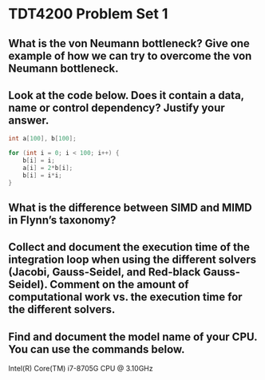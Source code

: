 # TDT4200 Problem Set 1

## What is the von Neumann bottleneck? Give one example of how we can try to overcome the von Neumann bottleneck.


## Look at the code below. Does it contain a data, name or control dependency? Justify your answer.

```c
int a[100], b[100];

for (int i = 0; i < 100; i++) {
    b[i] = i;
    a[i] = 2*b[i];
    b[i] = i*i;
}
```



## What is the difference between SIMD and MIMD in Flynn’s taxonomy?


## Collect and document the execution time of the integration loop when using the different solvers (Jacobi, Gauss-Seidel, and Red-black Gauss-Seidel). Comment on the amount of computational work vs. the execution time for the different solvers.


## Find and document the model name of your CPU. You can use the commands below.

Intel(R) Core(TM) i7-8705G CPU @ 3.10GHz